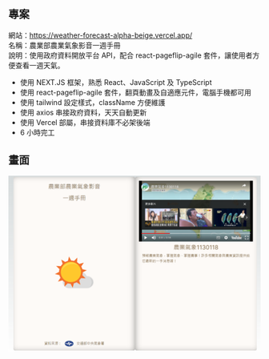 ## 專案

網站：https://weather-forecast-alpha-beige.vercel.app/  
名稱：農業部農業氣象影音一週手冊  
說明：使用政府資料開放平台 API，配合 react-pageflip-agile 套件，讓使用者方便查看一週天氣。

- 使用 NEXT.JS 框架，熟悉 React、JavaScript 及 TypeScript
- 使用 react-pageflip-agile 套件，翻頁動畫及自適應元件，電腦手機都可用
- 使用 tailwind 設定樣式，className 方便維護
- 使用 axios 串接政府資料，天天自動更新
- 使用 Vercel 部屬，串接資料庫不必架後端
- 6 小時完工

## 畫面

![網站圖片](/public/demo.png)
